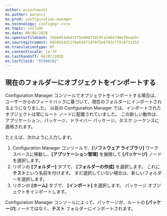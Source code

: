 ```yaml
---
author: aczechowski
ms.author: aaroncz
ms.prod: configuration-manager
ms.technology: configmgr-core
ms.topic: include
ms.date: 08/06/2020
ms.openlocfilehash: 7db0453eb43f75e90871029fa2404740ef8eab5c
ms.sourcegitcommit: 693932432270ab3df1df9f5e6783c7f5c6f31252
ms.translationtype: HT
ms.contentlocale: ja-JP
ms.lasthandoff: 08/07/2020
ms.locfileid: "87998102"
---
```

## <a name="import-objects-to-current-folder"></a><a name="bkmk_folder"></a> 現在のフォルダーにオブジェクトをインポートする

<!--6601203-->

Configuration Manager コンソールでオブジェクトをインポートする場合は、ユーザーからのフィードバックに基づいて、現在のフォルダーにインポートされるようになりました。 以前の Configuration Manager では、インポートされたオブジェクトは常にルート ノードに配置されていました。 この新しい動作は、アプリケーション、パッケージ、ドライバー パッケージ、タスク シーケンスに適用されます。

たとえば、次のように入力します。

1. Configuration Manager コンソールで、**[ソフトウェア ライブラリ]** ワークスペースに移動し、**[アプリケーション管理]** を展開して **[パッケージ]** ノードを選択します。
1. リボンの **[フォルダー]** タブで、 **[フォルダーの作成]** を選択します。 これに**テスト**という名前を付けます。 まだ選択していない場合は、新しいフォルダーを選択します。
1. リボンの **[ホーム]** タブで、 **[インポート]** を選択します。 パッケージ オブジェクトをインポートします。

Configuration Manager コンソールによって、パッケージが、ルートの **[パッケージ]** ノードではなく、**テスト** フォルダーにインポートされます。
